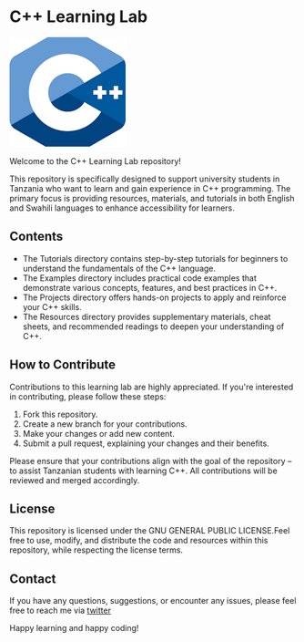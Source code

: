 # C++ Learning Lab

![C++ Logo](/assets/C++.png)

Welcome to the C++ Learning Lab repository!

This repository is specifically designed to support university students in Tanzania who want to learn and gain experience in C++ programming. The primary focus is providing resources, materials, and tutorials in both English and Swahili languages to enhance accessibility for learners.

## Contents

- The Tutorials directory contains step-by-step tutorials for beginners to understand the fundamentals of the C++ language.
- The Examples directory includes practical code examples that demonstrate various concepts, features, and best practices in C++.
- The Projects directory offers hands-on projects to apply and reinforce your C++ skills.
- The Resources directory provides supplementary materials, cheat sheets, and recommended readings to deepen your understanding of C++.

## How to Contribute

Contributions to this learning lab are highly appreciated. If you're interested in contributing, please follow these steps:

1. Fork this repository.
2. Create a new branch for your contributions.
3. Make your changes or add new content.
4. Submit a pull request, explaining your changes and their benefits.

Please ensure that your contributions align with the goal of the repository – to assist Tanzanian students with learning C++. All contributions will be reviewed and merged accordingly.

## License

This repository is licensed under the GNU GENERAL PUBLIC LICENSE.Feel free to use, modify, and distribute the code and resources within this repository, while respecting the license terms.

## Contact

If you have any questions, suggestions, or encounter any issues, please feel free to reach me via [twitter](https://twitter.com/njox16)

Happy learning and happy coding!
